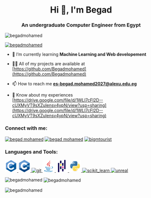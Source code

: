 <h1 align="center">Hi 👋, I'm Begad</h1>
<h3 align="center">An undergraduate Computer Engineer from Egypt</h3>

<p align="left"> <img src="https://komarev.com/ghpvc/?username=begadmohamed&label=Profile%20views&color=0e75b6&style=flat" alt="begadmohamed" /> </p>

<p align="left"> <a href="https://github.com/ryo-ma/github-profile-trophy"><img src="https://github-profile-trophy.vercel.app/?username=begadmohamed" alt="begadmohamed" /></a> </p>

- 🌱 I’m currently learning **Machine Learning and Web developement**

- 👨‍💻 All of my projects are available at [https://github.com/Begadmohamed](https://github.com/Begadmohamed)

- 📫 How to reach me **es-begad.mohamed2027@alexu.edu.eg**

- 📄 Know about my experiences [https://drive.google.com/file/d/1WLl7cFl2D--cUXMyVT9sXZuIensv4ypN/view?usp=sharing](https://drive.google.com/file/d/1WLl7cFl2D--cUXMyVT9sXZuIensv4ypN/view?usp=sharing)

<h3 align="left">Connect with me:</h3>
<p align="left">
<a href="https://linkedin.com/in/begad mohamed" target="blank"><img align="center" src="https://raw.githubusercontent.com/rahuldkjain/github-profile-readme-generator/master/src/images/icons/Social/linked-in-alt.svg" alt="begad mohamed" height="30" width="40" /></a>
<a href="https://fb.com/begad mohamed" target="blank"><img align="center" src="https://raw.githubusercontent.com/rahuldkjain/github-profile-readme-generator/master/src/images/icons/Social/facebook.svg" alt="begad mohamed" height="30" width="40" /></a>
<a href="https://www.leetcode.com/bigmtourist" target="blank"><img align="center" src="https://raw.githubusercontent.com/rahuldkjain/github-profile-readme-generator/master/src/images/icons/Social/leet-code.svg" alt="bigmtourist" height="30" width="40" /></a>
</p>

<h3 align="left">Languages and Tools:</h3>
<p align="left"> <a href="https://www.cprogramming.com/" target="_blank" rel="noreferrer"> <img src="https://raw.githubusercontent.com/devicons/devicon/master/icons/c/c-original.svg" alt="c" width="40" height="40"/> </a> <a href="https://www.w3schools.com/cpp/" target="_blank" rel="noreferrer"> <img src="https://raw.githubusercontent.com/devicons/devicon/master/icons/cplusplus/cplusplus-original.svg" alt="cplusplus" width="40" height="40"/> </a> <a href="https://git-scm.com/" target="_blank" rel="noreferrer"> <img src="https://www.vectorlogo.zone/logos/git-scm/git-scm-icon.svg" alt="git" width="40" height="40"/> </a> <a href="https://www.java.com" target="_blank" rel="noreferrer"> <img src="https://raw.githubusercontent.com/devicons/devicon/master/icons/java/java-original.svg" alt="java" width="40" height="40"/> </a> <a href="https://pandas.pydata.org/" target="_blank" rel="noreferrer"> <img src="https://raw.githubusercontent.com/devicons/devicon/2ae2a900d2f041da66e950e4d48052658d850630/icons/pandas/pandas-original.svg" alt="pandas" width="40" height="40"/> </a> <a href="https://www.python.org" target="_blank" rel="noreferrer"> <img src="https://raw.githubusercontent.com/devicons/devicon/master/icons/python/python-original.svg" alt="python" width="40" height="40"/> </a> <a href="https://scikit-learn.org/" target="_blank" rel="noreferrer"> <img src="https://upload.wikimedia.org/wikipedia/commons/0/05/Scikit_learn_logo_small.svg" alt="scikit_learn" width="40" height="40"/> </a> <a href="https://unrealengine.com/" target="_blank" rel="noreferrer"> <img src="https://raw.githubusercontent.com/kenangundogan/fontisto/036b7eca71aab1bef8e6a0518f7329f13ed62f6b/icons/svg/brand/unreal-engine.svg" alt="unreal" width="40" height="40"/> </a> </p>

<p><img align="left" src="https://github-readme-stats.vercel.app/api/top-langs?username=begadmohamed&show_icons=true&locale=en&layout=compact" alt="begadmohamed" /></p>

<p>&nbsp;<img align="center" src="https://github-readme-stats.vercel.app/api?username=begadmohamed&show_icons=true&locale=en" alt="begadmohamed" /></p>

<p><img align="center" src="https://github-readme-streak-stats.herokuapp.com/?user=begadmohamed&" alt="begadmohamed" /></p>



